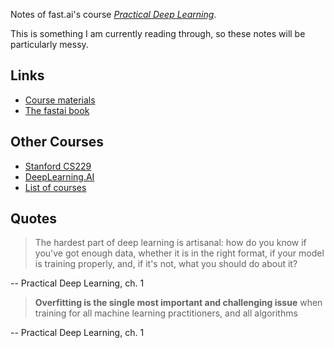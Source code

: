 Notes of fast.ai's course [*Practical Deep Learning*](https://course.fast.ai/).

This is something I am currently reading through, so these notes will be particularly messy.

## Links

- [Course materials](https://course.fast.ai/)
- [The fastai book](https://github.com/fastai/fastbook)

## Other Courses

- [Stanford CS229](https://cs229.stanford.edu/)
- [DeepLearning.AI](https://www.deeplearning.ai/)
- [List of courses](https://github.com/SkalskiP/courses)

## Quotes

>The hardest part of deep learning is artisanal: how do you know if you've got enough data, whether it is in the right format, if your model is training properly, and, if it's not, what you should do about it?

-- Practical Deep Learning, ch. 1

>**Overfitting is the single most important and challenging issue** when training for all machine learning practitioners, and all algorithms

-- Practical Deep Learning, ch. 1
